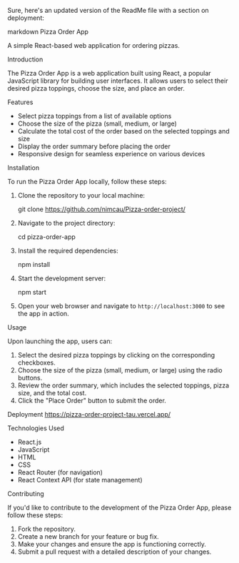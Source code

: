 Sure, here's an updated version of the ReadMe file with a section on deployment:

markdown
Pizza Order App

A simple React-based web application for ordering pizzas.


Introduction

The Pizza Order App is a web application built using React, a popular JavaScript library for building user interfaces. It allows users to select their desired pizza toppings, choose the size, and place an order.

Features

- Select pizza toppings from a list of available options
- Choose the size of the pizza (small, medium, or large)
- Calculate the total cost of the order based on the selected toppings and size
- Display the order summary before placing the order
- Responsive design for seamless experience on various devices

Installation

To run the Pizza Order App locally, follow these steps:

1. Clone the repository to your local machine:
   
   git clone https://github.com/nimcau/Pizza-order-project/
   
3. Navigate to the project directory:
   
   cd pizza-order-app
   
4. Install the required dependencies:
   
   npm install
   
5. Start the development server:
   
   npm start
   
6. Open your web browser and navigate to `http://localhost:3000` to see the app in action.

Usage

Upon launching the app, users can:

1. Select the desired pizza toppings by clicking on the corresponding checkboxes.
2. Choose the size of the pizza (small, medium, or large) using the radio buttons.
3. Review the order summary, which includes the selected toppings, pizza size, and the total cost.
4. Click the "Place Order" button to submit the order.

Deployment
https://pizza-order-project-tau.vercel.app/

Technologies Used

- React.js
- JavaScript
- HTML
- CSS
- React Router (for navigation)
- React Context API (for state management)

 Contributing

If you'd like to contribute to the development of the Pizza Order App, please follow these steps:

1. Fork the repository.
2. Create a new branch for your feature or bug fix.
3. Make your changes and ensure the app is functioning correctly.
4. Submit a pull request with a detailed description of your changes.


